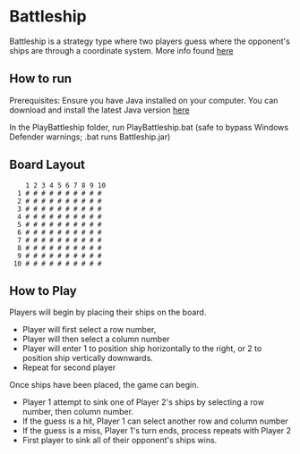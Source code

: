 # Battleship

Battleship is a strategy type where two players guess where the opponent's ships are through a coordinate system.
More info found [here](https://en.wikipedia.org/wiki/Battleship_(game) "Battleship") 

## How to run

Prerequisites: Ensure you have Java installed on your computer. You can download and install the latest Java version [here](https://www.java.com/download/ie_manual.jsp)

In the PlayBattleship folder, run PlayBattleship.bat (safe to bypass Windows Defender warnings; .bat runs Battleship.jar)

## Board Layout
        1 2 3 4 5 6 7 8 9 10
 	  1 # # # # # # # # # # 
	  2 # # # # # # # # # # 
 	  3 # # # # # # # # # # 
	  4 # # # # # # # # # # 
 	  5 # # # # # # # # # # 
	  6 # # # # # # # # # # 
 	  7 # # # # # # # # # # 
	  8 # # # # # # # # # # 
 	  9 # # # # # # # # # # 
	 10 # # # # # # # # # # 
	 
## How to Play      
Players will begin by placing their ships on the board. 

* Player will first select a row number, 
* Player will then select a column number
* Player will enter 1 to position ship horizontally to the right, or 2 to position ship vertically downwards.
* Repeat for second player
	
Once ships have been placed, the game can begin.

* Player 1 attempt to sink one of Player 2's ships by selecting a row number, then column number. 
* If the guess is a hit, Player 1 can select another row and column number
* If the guess is a miss, Player 1's turn ends, process repeats with Player 2
* First player to sink all of their opponent's ships wins.		
